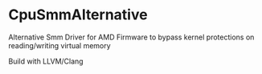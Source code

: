 # CpuSmmAlternative

Alternative Smm Driver for AMD Firmware to bypass kernel protections on reading/writing virtual memory

Build with LLVM/Clang
